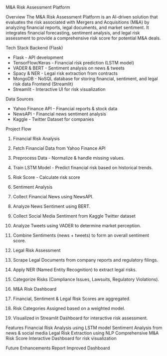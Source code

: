 M&A Risk Assessment Platform

Overview
The M&A Risk Assessment Platform is an AI-driven solution that evaluates the risk associated with Mergers and Acquisitions (M&A) by analyzing financial reports, legal documents, and market sentiment. It integrates financial forecasting, sentiment analysis, and legal risk assessment to provide a comprehensive risk score for potential M&A deals.

Tech Stack
Backend (Flask)
* Flask - API development
* TensorFlow/Keras - Financial risk prediction (LSTM model)
* VADER & BERT - Sentiment analysis on news & tweets
* Spacy & NER - Legal risk extraction from contracts
* MongoDB - NoSQL database for storing financial, sentiment, and legal risk data
Frontend (Streamlit)
* Streamlit - Interactive UI for risk visualization

Data Sources
* Yahoo Finance API - Financial reports & stock data
* NewsAPI - Financial news sentiment analysis
* Kaggle - Twitter Dataset for companies 

Project Flow
1. Financial Risk Analysis
1. Fetch Financial Data from Yahoo Finance API 
2. Preprocess Data - Normalize & handle missing values.
3. Train LSTM Model - Predict financial risk based on historical trends.
4. Risk Score - Calculate risk score
   
2. Sentiment Analysis
1. Collect Financial News using NewsAPI.
2. Analyze News Sentiment using BERT.
3. Collect Social Media Sentiment from Kaggle Twitter dataset 
4. Analyze Tweets using VADER to determine market perception.
5. Combine Sentiments (news + tweets) to form an overall sentiment score.
   
3. Legal Risk Assessment
1. Scrape Legal Documents from company reports and regulatory filings.
2. Apply NER (Named Entity Recognition) to extract legal risks.
3. Categorize Risks (Compliance Issues, Lawsuits, Regulatory Violations).
   
5. M&A Risk Dashboard
1. Financial, Sentiment & Legal Risk Scores are aggregated.
2. Risk Categories Assigned based on a weighted model.
3. Visualized in Streamlit Dashboard for interactive risk assessment.

Features
Financial Risk Analysis using LSTM model Sentiment Analysis from news & social media Legal Risk Extraction using NLP Comprehensive M&A Risk Score Interactive Dashboard for risk visualization

Future Enhancements
Report
Improved Dashboard
